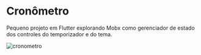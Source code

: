 # Cronômetro

Pequeno projeto em Flutter explorando Mobx como gerenciador de estado dos controles do temporizador e do tema.

![cronometro](C:\Users\Rafael\Desktop\cronometro.jpg)
